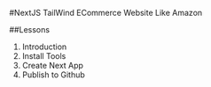 #NextJS TailWind ECommerce Website Like Amazon

##Lessons

1. Introduction
2. Install Tools
3. Create Next App
4. Publish to Github
